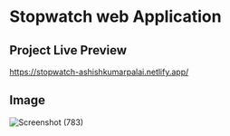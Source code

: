 # Stopwatch web Application

## Project Live Preview

https://stopwatch-ashishkumarpalai.netlify.app/
## Image

![Screenshot (783)](https://github.com/ashishkumarpalai/Prodigy-InfoTech-Internship/assets/112760336/02e844ec-0162-4462-bc18-0344aaf70ff4)
